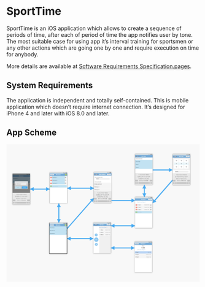 # SportTime
SportTime is an iOS application which allows to create a sequence of periods of time, after each of period of time the app notifies user by tone. The most suitable case for using app it’s interval training for sportsmen or any other actions which are going one by one and require execution on time for anybody.

More details are available at [Software Requirements Specification.pages](https://github.com/Visput/SportTime/blob/master/doc/v1/requirements/Software%20Requirements%20Specification.pages).

## System Requirements
The application is independent and totally self-contained. This is mobile application which doesn’t require internet connection. It’s designed for iPhone 4 and later with iOS 8.0 and later.

## App Scheme
<img src="https://raw.githubusercontent.com/Visput/SportTime/master/Docs/v1/ui/app_scheme.png"/>

